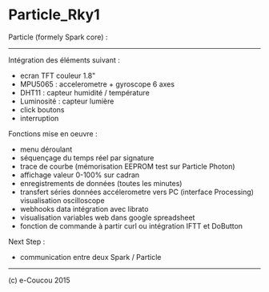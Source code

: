 # Particle_Rky1
Particle (formely Spark core) : 
***
Intégration des éléments suivant :
 - ecran TFT couleur 1.8"
 - MPU5065 : accelerometre + gyroscope 6 axes
 - DHT11 : capteur humidité / température
 - Luminosité : capteur lumière
 - click boutons
 - interruption
 
Fonctions mise en oeuvre :
 - menu déroulant
 - séquençage du temps réel par signature
 - trace de courbe (mémorisation EEPROM test sur Particle Photon)
 - affichage valeur 0-100% sur cadran
 - enregistrements de données (toutes les minutes)
 - transfert séries données accélerometre vers PC (interface Processing) visualisation oscilloscope
 - webhooks data intégration avec librato
 - visualisation variables web dans google spreadsheet
 - fonction de commande à partir curl ou intégration IFTT et DoButton
 
Next Step :
 - communication entre deux Spark / Particle

***
(c) e-Coucou 2015
